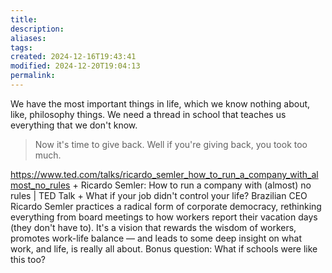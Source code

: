 ```yaml
---
title: 
description: 
aliases: 
tags: 
created: 2024-12-16T19:43:41
modified: 2024-12-20T19:04:13
permalink: 
---
```


We have the most important things in life, which we know nothing about, like, philosophy things.
We need a thread in school that teaches us everything that we don't know.


> Now it's time to give back. Well if you're giving back, you took too much.

https://www.ted.com/talks/ricardo_semler_how_to_run_a_company_with_almost_no_rules + Ricardo Semler: How to run a company with (almost) no rules | TED Talk + What if your job didn't control your life? Brazilian CEO Ricardo Semler practices a radical form of corporate democracy, rethinking everything from board meetings to how workers report their vacation days (they don't have to). It's a vision that rewards the wisdom of workers, promotes work-life balance — and leads to some deep insight on what work, and life, is really all about. Bonus question: What if schools were like this too?

